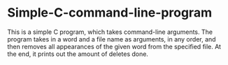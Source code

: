 # Simple-C-command-line-program

This is a simple C program, which takes command-line arguments. The program takes in a word and a file name as arguments, in any order, and then removes all appearances of the given word from the specified file.
At the end, it prints out the amount of deletes done.
